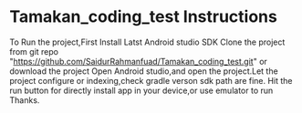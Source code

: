 # Tamakan_coding_test Instructions
To Run the project,First Install Latst Android studio SDK
Clone the project from git repo "https://github.com/SaidurRahmanfuad/Tamakan_coding_test.git" or download the project
Open Android studio,and open the project.Let the project configure or indexing,check gradle verson sdk path are fine.
Hit the run button for directly install app in your device,or use emulator to run
Thanks.
